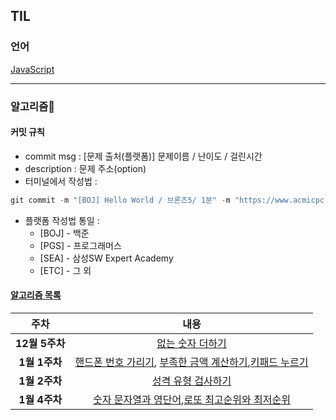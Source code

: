 ## TIL

### 언어

[JavaScript](./javascript/README.md)

---

### 알고리즘👀

#### 커밋 규칙

- commit msg : [문제 출처(플랫폼)] 문제이름 / 난이도 / 걸린시간
- description : 문제 주소(option)
- 터미널에서 작성법 :

```js
git commit -m "[BOJ] Hello World / 브론즈5/ 1분" -m "https://www.acmicpc.net/problem/2557"
```

- 플랫폼 작성법 통일 :
  - [BOJ] - 백준
  - [PGS] - 프로그래머스
  - [SEA] - 삼성SW Expert Academy
  - [ETC] - 그 외

#### [알고리즘 목록](./알고리즘/README.md)

|      주차      |                                                                                                                              내용                                                                                                                               |
| :------------: | :-------------------------------------------------------------------------------------------------------------------------------------------------------------------------------------------------------------------------------------------------------------: |
| **12월 5주차** |                                                                                       [없는 숫자 더하기](https://school.programmers.co.kr/learn/courses/30/lessons/86051)                                                                                       |
| **1월 1주차**  | [핸드폰 번호 가리기](https://school.programmers.co.kr/learn/courses/30/lessons/12948), [부족한 금액 계산하기](https://school.programmers.co.kr/learn/courses/30/lessons/82612),[키패드 누르기](https://school.programmers.co.kr/learn/courses/30/lessons/67256) |
| **1월 2주차**  |                                                                                     [성격 유형 검사하기](https://school.programmers.co.kr/learn/courses/30/lessons/118666)                                                                                      |
| **1월 4주차**  |                                       [숫자 문자열과 영단어](https://school.programmers.co.kr/learn/courses/30/lessons/81301),[로또 최고순위와 최저순위](https://school.programmers.co.kr/learn/courses/30/lessons/77484)                                       |
